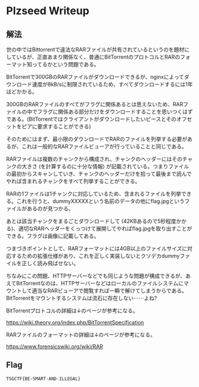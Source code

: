 # Plzseed Writeup

## 解法

世の中ではBittorrentで違法なRARファイルが共有されているというのを題材にしているが、正直あまり関係なく、普通にBitTorrentのプロトコルとRARのフォーマット知ってるかという問題である。

BitTorrentで300GBのRARファイルがダウンロードできるが、nginxによってダウンロード速度が8kB/sに制限されているため、すべてダウンロードするには1年ほどかかる。

300GBのRARファイルのすべてがフラグに関係あるとは思えないため、RARファイルの中でフラグに関係ある部分だけをダウンロードすることを思いつくはずである。(BitTorrentではクライアントがダウンロードしたいピースとそのオフセットをピアに要求することができる)

そのためにはまず、最小限のダウンロードでRARのファイルを列挙する必要があるが、これは一般的なRARファイルビューアが行っていることと同じである。

RARファイルは複数のチャンクから構成され、チャンクのヘッダーにはそのチャンクの大きさ (を計算するのに十分な情報) が記載されている。つまりファイルの最初からスキャンしていき、チャンクのヘッダーだけを拾って最後まで読んでやれば含まれるチャンクをすべて列挙することができる。

RARの1ファイルは1チャンクに対応しているため、含まれるファイルを列挙できる。これを行うと、dummyXXXXXという名前のデータの他にflag.jpgというファイルがあるのが見つかる。

あとは該当チャンクをまるごとダウンロードして (42KBあるので5秒程度かかる)、適切なRARヘッダーをくっつけて展開してやればflag.jpgを取り出すことができる。フラグは画像に記載してある。

つまづきポイントとして、RARフォーマットには4GB以上のファイルサイズに対応するための拡張仕様があり、これを正しく実装しないとクソデカdummyファイルを正しく読み飛ばせない。

ちなみにこの問題、HTTPサーバーなどでも同じような問題が構成できるが、あえてBitTorrentなのは、HTTPサーバーなどはローカルのファイルシステムにマウントして適当なRARビューアで閲覧すれば一瞬で解けてしまうからである。BitTorrentをマウントするシステムは流石に存在しない⋯⋯よね?

BitTorrentプロトコルの詳細は↓のページが参考になる。

https://wiki.theory.org/index.php/BitTorrentSpecification

RARファイルのフォーマットの詳細は↓のページが参考になる。

https://www.forensicswiki.org/wiki/RAR

## Flag

`TSGCTF{BE-SMART-AND-ILLEGAL}`
